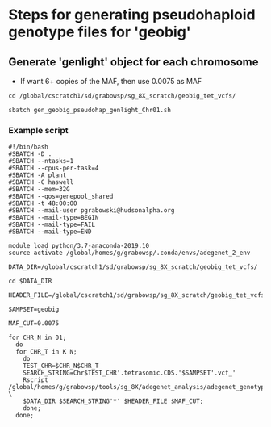 # Steps for generating pseudohaploid genotype files for 'geobig'

## Generate 'genlight' object for each chromosome
* If want 6+ copies of the MAF, then use 0.0075 as MAF
```
cd /global/cscratch1/sd/grabowsp/sg_8X_scratch/geobig_tet_vcfs/

sbatch gen_geobig_pseudohap_genlight_Chr01.sh
```

### Example script
```
#!/bin/bash
#SBATCH -D .
#SBATCH --ntasks=1
#SBATCH --cpus-per-task=4
#SBATCH -A plant
#SBATCH -C haswell
#SBATCH --mem=32G
#SBATCH --qos=genepool_shared
#SBATCH -t 48:00:00
#SBATCH --mail-user pgrabowski@hudsonalpha.org
#SBATCH --mail-type=BEGIN
#SBATCH --mail-type=FAIL
#SBATCH --mail-type=END

module load python/3.7-anaconda-2019.10
source activate /global/homes/g/grabowsp/.conda/envs/adegenet_2_env

DATA_DIR=/global/cscratch1/sd/grabowsp/sg_8X_scratch/geobig_tet_vcfs/

cd $DATA_DIR

HEADER_FILE=/global/cscratch1/sd/grabowsp/sg_8X_scratch/geobig_tet_vcfs/CDS.tetrasomic.geobig.vcf.sampheader.txt

SAMPSET=geobig

MAF_CUT=0.0075

for CHR_N in 01;
  do
  for CHR_T in K N;
    do
    TEST_CHR=$CHR_N$CHR_T
    SEARCH_STRING=Chr$TEST_CHR'.tetrasomic.CDS.'$SAMPSET'.vcf_'
    Rscript /global/homes/g/grabowsp/tools/sg_8X/adegenet_analysis/adegenet_genotype_generation/make_pseudohap_Chr_genlight_objs.r \
    $DATA_DIR $SEARCH_STRING'*' $HEADER_FILE $MAF_CUT;
    done;
  done;




```


